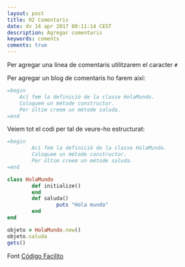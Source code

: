 ```yaml
---
layout: post
title: 02 Comentaris
date: dv 14 apr 2017 00:11:14 CEST  
description: Agregar comentaris
keywords: coments
coments: true
---
```



Per agregar una línea de comentaris utilitzarem el caracter `#`

Per agregar un blog de comentaris ho farem així:

```ruby
=begin
	Ací fem la definició de la classe HolaMundo.
	Coloquem un métode constructor.
	Per últim creem un métode saluda.
=end
```

Veiem tot el codi per tal de veure-ho estructurat:

```ruby
=begin
        Ací fem la definició de la classe HolaMundo.
        Coloquem un métode constructor.
        Per últim creem un métode saluda.
=end

class HolaMundo
        def initialize()
        end
        def saluda()
                puts "Hola mundo"
        end
end

objeto = HolaMundo.new()
objeto.saluda
gets()
```

Font [Código Facilito](https://youtu.be/zyFoG48fU60)
